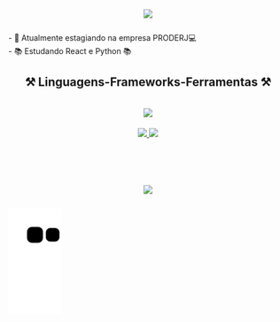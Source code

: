 <h1 align="center">
<img src="https://readme-typing-svg.herokuapp.com/?font=Righteous&size=35&center=true&vCenter=true&width=500&height=70&duration=4000&lines=oiiii+👋🤓;+me+chamo+Wesley!;" />
</h1


<div  align="center" >
  - 🔭 Atualmente estagiando na empresa PRODERJ💻
<br>
- 📚 Estudando React e Python 📚
</div>

<h2 align="center" >⚒️ Linguagens-Frameworks-Ferramentas ⚒️</h2>
<br>

<div align="center" >
  <img src="https://skillicons.dev/icons?i=bootstrap,html,css,javascript,react,nodejs,git,python,cpp,php,java,github,gitlab,postgres,postman" />
</div> 



<br>
<div align="center" display="inline-block">
  <a href="https://github.com/wxsleyb">
  <img height="180em" src="https://github-readme-stats.vercel.app/api?username=wxsleyb&show_icons=true&theme=react&include_all_commits=true&count_private=true"/>
  <img height="180em" src="https://github-readme-stats.vercel.app/api/top-langs/?username=wxsleyb&layout=compact&langs_count=7&theme=react" />

</div>
<br>  
<br> 
<h1 align="center">
<img src="https://readme-typing-svg.herokuapp.com/?font=Righteous&size=35&center=true&vCenter=true&width=500&height=70&duration=4000&lines=obrigado+pela+atenção!👋🤓;" />
</h1>

![Snake gif](https://github.com/wxsleyb/wxsleyb/blob/output/github-contribution-grid-snake.svg)
